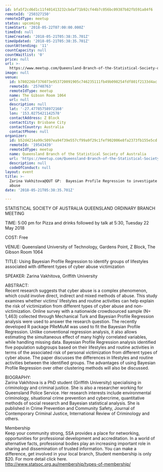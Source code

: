 ```yaml
---
id: bfa5f2cd6d1c11f401413232cbdaf71b92cf44b7c056bc09387b82fb591a84f6
remoteId: '250327150'
remoteIdType: meetup
status: upcoming
timeStart: '2018-05-22T07:00:00.000Z'
timeEnd: null
timeCreated: '2018-05-21T05:38:35.701Z'
timeUpdated: '2018-05-21T05:38:35.701Z'
countAttending: '11'
countCapacity: null
countWaitlist: '0'
price: null
url: >-
  https://www.meetup.com/Queensland-Branch-of-the-Statistical-Society-of-Australia/events/250327150/
image: null
venue:
  id: b780226bf376073e953720091905c746235111fb49b098254fdf801f2133d4ac
  remoteId: '25748763'
  remoteIdType: meetup
  name: The Gibson Room 1064
  url: null
  description: null
  lat: '-27.47785758972168'
  lon: '153.0275421142578'
  contactAddress: Z Block
  contactCity: Brisbane City
  contactCountry: Australia
  contactPhone: null
organizer:
  id: b52d4214a99c5097ea94f39e557cf99a9f29c1fef902006e8fa2373fb155e5cd
  remoteId: '19543439'
  remoteIdType: meetup
  name: Queensland Branch of the Statistical Society of Australia
  url: 'https://meetup.com/Queensland-Branch-of-the-Statistical-Society-of-Australia'
  description: null
  codeOfConduct: null
layout: event
title: >-
  Zarina Vakhitova@QUT GP:  Bayesian Profile Regression to investigate cyber
  abuse
date: '2018-05-21T05:38:35.701Z'

---
```

<p>STATISTICAL SOCIETY OF AUSTRALIA QUEENSLAND ORDINARY BRANCH MEETING</p> <p>TIME: 5:00 pm for Pizza and drinks followed by talk at 5:30, Tuesday 22 May 2018</p> <p>COST: Free</p> <p>VENUE: Queensland University of Technology, Gardens Point, Z Block, The Gibson Room 1064</p> <p>TITLE: Using Bayesian Profile Regression to identify groups of lifestyles associated with different types of cyber abuse victimization</p> <p>SPEAKER: Zarina Vakhitova, Griffith University</p> <p>ABSTRACT:<br/>Recent research suggests that cyber abuse is a complex phenomenon, which could involve direct, indirect and mixed methods of abuse. This study examines whether victims’ lifestyles and routine activities can help explain the risk of victimization from different types of cyber abuse and non-victimization. Online survey with a nationwide crowdsourced sample (N= 1,463) collected through Mechanical Turk and Bayesian Profile Regression analysis were used to answer the research question. The recently developed R package PReMiuM was used to fit the Bayesian Profile Regression. Unlike conventional regression analysis, it also allows estimating the simultaneous effect of many highly correlated variables, while handling missing data. Bayesian Profile Regression analysis identified five population subgroups based on their lifestyles and routine activities in terms of the associated risk of personal victimization from different types of cyber abuse. The paper discusses the differences in lifestyles and routine activities between the identified groups. The advantages of using Bayesian Profile Regression over other clustering methods will also be discussed.</p> <p>BIOGRAPHY:<br/>Zarina Vakhitova is a PhD student (Griffith University) specialising in criminology and criminal justice. She is also a researcher working for Queensland Police Service. Her research interests include environmental criminology, situational crime prevention and cybercrime, quantitative methods of social research and Bayesian statistical analysis. She is published in Crime Prevention and Community Safety, Journal of Contemporary Criminal Justice, International Review of Criminology and others.</p> <p>Membership<br/>Keep your community strong, SSA provides a place for networking, opportunities for professional development and accreditation. In a world of alternative facts, professional bodies play an increasing important role in sharing and dissemination of trusted information. You can make a difference, get involved in your local branch, Student membership is only $20. For more detail click here. <a href="http://www.statsoc.org.au/membership/types-of-membership/" class="linkified">http://www.statsoc.org.au/membership/types-of-membership/</a></p>
